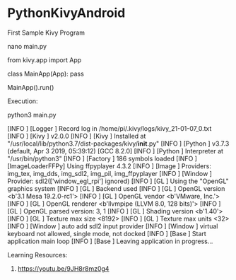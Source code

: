# PythonKivyAndroid

First Sample Kivy Program


nano main.py


from kivy.app import App

class MainApp(App):
   pass

MainApp().run()



Execution:


python3 main.py

[INFO   ] [Logger      ] Record log in /home/pi/.kivy/logs/kivy_21-01-07_0.txt
[INFO   ] [Kivy        ] v2.0.0
[INFO   ] [Kivy        ] Installed at "/usr/local/lib/python3.7/dist-packages/kivy/__init__.py"
[INFO   ] [Python      ] v3.7.3 (default, Apr  3 2019, 05:39:12) 
[GCC 8.2.0]
[INFO   ] [Python      ] Interpreter at "/usr/bin/python3"
[INFO   ] [Factory     ] 186 symbols loaded
[INFO   ] [ImageLoaderFFPy] Using ffpyplayer 4.3.2
[INFO   ] [Image       ] Providers: img_tex, img_dds, img_sdl2, img_pil, img_ffpyplayer 
[INFO   ] [Window      ] Provider: sdl2(['window_egl_rpi'] ignored)
[INFO   ] [GL          ] Using the "OpenGL" graphics system
[INFO   ] [GL          ] Backend used <sdl2>
[INFO   ] [GL          ] OpenGL version <b'3.1 Mesa 19.2.0-rc1'>
[INFO   ] [GL          ] OpenGL vendor <b'VMware, Inc.'>
[INFO   ] [GL          ] OpenGL renderer <b'llvmpipe (LLVM 8.0, 128 bits)'>
[INFO   ] [GL          ] OpenGL parsed version: 3, 1
[INFO   ] [GL          ] Shading version <b'1.40'>
[INFO   ] [GL          ] Texture max size <8192>
[INFO   ] [GL          ] Texture max units <32>
[INFO   ] [Window      ] auto add sdl2 input provider
[INFO   ] [Window      ] virtual keyboard not allowed, single mode, not docked
[INFO   ] [Base        ] Start application main loop
[INFO   ] [Base        ] Leaving application in progress...




Learning Resources:
1. https://youtu.be/9JH8r8mz0g4
